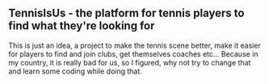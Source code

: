 ## TennisIsUs - the platform for tennis players to find what they're looking for

This is just an idea, a project to make the tennis scene better, make it easier for players to find and join clubs, get themselves coaches etc...
Because in my country, it is really bad for us, so I figured, why not try to change that and learn some coding while doing that.
